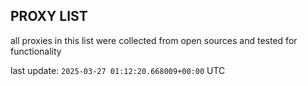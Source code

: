 ## PROXY LIST

all proxies in this list were collected from open sources and tested for functionality

last update: `2025-03-27 01:12:20.668009+00:00` UTC